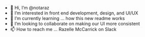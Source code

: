 - 👋 Hi, I’m @notaraz
- 👀 I’m interested in front end development, design, and UI/UX
- 🌱 I’m currently learning ... how this new readme works
- 💞️ I’m looking to collaborate on making our UI more consistent
- 📫 How to reach me ... Razelle McCarrick on Slack

<!---
notaraz/notaraz is a ✨ special ✨ repository because its `README.md` (this file) appears on your GitHub profile.
You can click the Preview link to take a look at your changes.
--->
